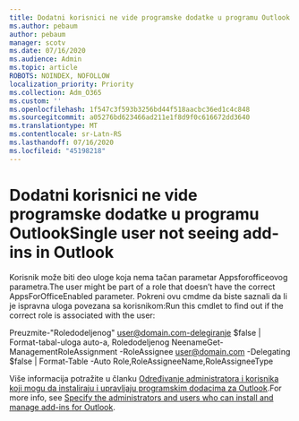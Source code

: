 ```yaml
---
title: Dodatni korisnici ne vide programske dodatke u programu Outlook
ms.author: pebaum
author: pebaum
manager: scotv
ms.date: 07/16/2020
ms.audience: Admin
ms.topic: article
ROBOTS: NOINDEX, NOFOLLOW
localization_priority: Priority
ms.collection: Adm_O365
ms.custom: ''
ms.openlocfilehash: 1f547c3f593b3256bd44f518aacbc36ed1c4c848
ms.sourcegitcommit: a05276bd623466ad211e1f8d9f0c616672dd3640
ms.translationtype: MT
ms.contentlocale: sr-Latn-RS
ms.lasthandoff: 07/16/2020
ms.locfileid: "45198218"
---
```

# <a name="single-user-not-seeing-add-ins-in-outlook"></a><span data-ttu-id="ddcb5-102">Dodatni korisnici ne vide programske dodatke u programu Outlook</span><span class="sxs-lookup"><span data-stu-id="ddcb5-102">Single user not seeing add-ins in Outlook</span></span>

<span data-ttu-id="ddcb5-103">Korisnik može biti deo uloge koja nema tačan parametar Appsforofficeovog parametra.</span><span class="sxs-lookup"><span data-stu-id="ddcb5-103">The user might be part of a role that doesn’t have the correct AppsForOfficeEnabled parameter.</span></span> <span data-ttu-id="ddcb5-104">Pokreni ovu cmdme da biste saznali da li je ispravna uloga povezana sa korisnikom:</span><span class="sxs-lookup"><span data-stu-id="ddcb5-104">Run this cmdlet to find out if the correct role is associated with the user:</span></span>

<span data-ttu-id="ddcb5-105">Preuzmite-"Roledodeljenog" user@domain.com-delegiranje $false | Format-tabal-uloga auto-a, Roledodeljenog Neename</span><span class="sxs-lookup"><span data-stu-id="ddcb5-105">Get-ManagementRoleAssignment -RoleAssignee user@domain.com -Delegating $false | Format-Table -Auto Role,RoleAssigneeName,RoleAssigneeType</span></span>

<span data-ttu-id="ddcb5-106">Više informacija potražite u članku [Određivanje administratora i korisnika koji mogu da instaliraju i upravljaju programskim dodacima za Outlook](https://docs.microsoft.com/exchange/clients-and-mobile-in-exchange-online/add-ins-for-outlook/specify-who-can-install-and-manage-add-ins).</span><span class="sxs-lookup"><span data-stu-id="ddcb5-106">For more info, see [Specify the administrators and users who can install and manage add-ins for Outlook](https://docs.microsoft.com/exchange/clients-and-mobile-in-exchange-online/add-ins-for-outlook/specify-who-can-install-and-manage-add-ins).</span></span>
